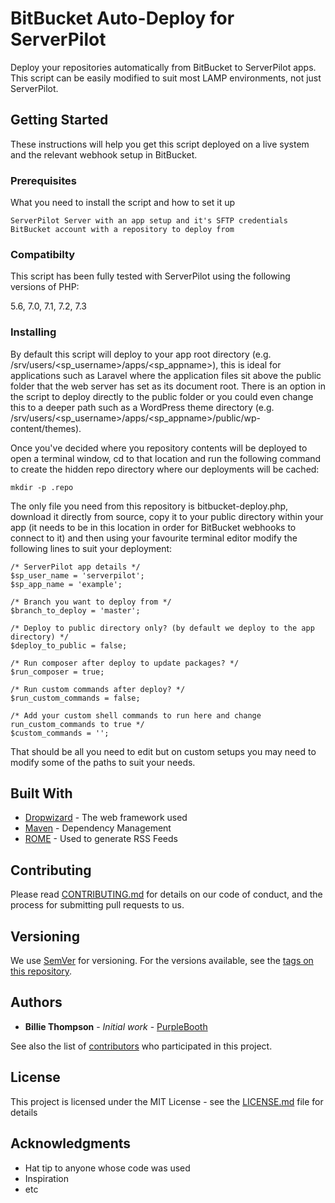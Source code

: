 # BitBucket Auto-Deploy for ServerPilot

Deploy your repositories automatically from BitBucket to ServerPilot apps. This script can be easily modified to suit most LAMP environments, not just ServerPilot.

## Getting Started

These instructions will help you get this script deployed on a live system and the relevant webhook setup in BitBucket.

### Prerequisites

What you need to install the script and how to set it up

```
ServerPilot Server with an app setup and it's SFTP credentials
BitBucket account with a repository to deploy from
```

### Compatibilty

This script has been fully tested with ServerPilot using the following versions of PHP:

5.6, 7.0, 7.1, 7.2, 7.3

### Installing

By default this script will deploy to your app root directory (e.g. /srv/users/<sp_username>/apps/<sp_appname>), this is ideal for applications such as Laravel where the application files sit above the public folder that the web server has set as its document root. There is an option in the script to deploy directly to the public folder or you could even change this to a deeper path such as a WordPress theme directory (e.g. /srv/users/<sp_username>/apps/<sp_appname>/public/wp-content/themes).

Once you've decided where you repository contents will be deployed to open a terminal window, cd to that location and run the following command to create the hidden repo directory where our deployments will be cached:

```
mkdir -p .repo
```
The only file you need from this repository is bitbucket-deploy.php, download it directly from source, copy it to your public directory within your app (it needs to be in this location in order for BitBucket webhooks to connect to it) and then using your favourite terminal editor modify the following lines to suit your deployment:

```
/* ServerPilot app details */
$sp_user_name = 'serverpilot';
$sp_app_name = 'example';

/* Branch you want to deploy from */
$branch_to_deploy = 'master';

/* Deploy to public directory only? (by default we deploy to the app directory) */
$deploy_to_public = false;

/* Run composer after deploy to update packages? */
$run_composer = true;

/* Run custom commands after deploy? */
$run_custom_commands = false;

/* Add your custom shell commands to run here and change run_custom_commands to true */
$custom_commands = '';
```

That should be all you need to edit but on custom setups you may need to modify some of the paths to suit your needs.

## Built With

* [Dropwizard](http://www.dropwizard.io/1.0.2/docs/) - The web framework used
* [Maven](https://maven.apache.org/) - Dependency Management
* [ROME](https://rometools.github.io/rome/) - Used to generate RSS Feeds

## Contributing

Please read [CONTRIBUTING.md](https://gist.github.com/PurpleBooth/b24679402957c63ec426) for details on our code of conduct, and the process for submitting pull requests to us.

## Versioning

We use [SemVer](http://semver.org/) for versioning. For the versions available, see the [tags on this repository](https://github.com/your/project/tags).

## Authors

* **Billie Thompson** - *Initial work* - [PurpleBooth](https://github.com/PurpleBooth)

See also the list of [contributors](https://github.com/your/project/contributors) who participated in this project.

## License

This project is licensed under the MIT License - see the [LICENSE.md](LICENSE.md) file for details

## Acknowledgments

* Hat tip to anyone whose code was used
* Inspiration
* etc
